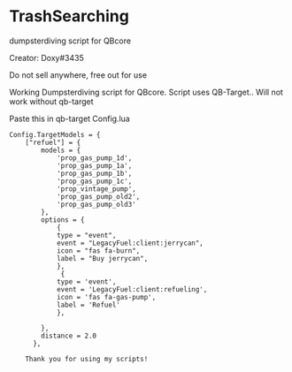 # TrashSearching
dumpsterdiving script for QBcore

Creator: Doxy#3435

Do not sell anywhere, free out for use

Working Dumpsterdiving script for QBcore. Script uses QB-Target.. Will not work without qb-target

Paste this in qb-target Config.lua

```
Config.TargetModels = {
	["refuel"] = {
		models = {
			'prop_gas_pump_1d',
			'prop_gas_pump_1a',
			'prop_gas_pump_1b',
			'prop_gas_pump_1c',
			'prop_vintage_pump',
			'prop_gas_pump_old2',
			'prop_gas_pump_old3'
		},
		options = {
			{
			type = "event",
			event = "LegacyFuel:client:jerrycan",
			icon = "fas fa-burn",
			label = "Buy jerrycan",
			},
			 {
			type = 'event',
			event = 'LegacyFuel:client:refueling',
			icon = 'fas fa-gas-pump',
			label = 'Refuel'
			},
	
		},
		distance = 2.0
	  },
    
    Thank you for using my scripts!
